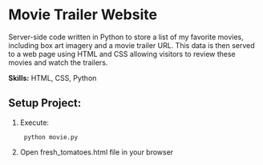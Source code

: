 <h1>Movie Trailer Website</h1>

Server-side code written in Python to store a list of my favorite movies, including box art imagery and a movie trailer URL. This data is then served to a web page using HTML and CSS allowing visitors to review these movies and watch the trailers.

<b>Skills:</b> HTML, CSS, Python

<h2>Setup Project:</h2>

1. Execute:

		python movie.py

2. Open fresh_tomatoes.html file in your browser
